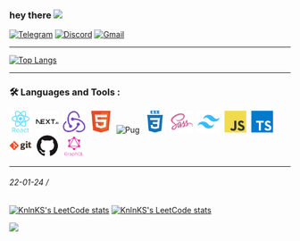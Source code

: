 
### hey there <img src="https://media.giphy.com/media/hvRJCLFzcasrR4ia7z/giphy.gif" width="30px"/>
[![Telegram](https://img.shields.io/badge/Telegram-2CA5E0?style=for-the-badge&logo=telegram&logoColor=white)](https://t.me/aleksem07)
[![Discord](https://img.shields.io/badge/Discord-%235865F2.svg?style=for-the-badge&logo=discord&logoColor=white)](https://discordapp.com/users/658580989295067142)
[![Gmail](https://img.shields.io/badge/Gmail-D14836?style=for-the-badge&logo=gmail&logoColor=white)](mailto:aleksem07@gmail.com)

---

[![Top Langs](https://github-readme-stats.vercel.app/api/top-langs/?username=aleksem07&layout=compact&theme=vision-friendly-dark)](https://github.com/anuraghazra/github-readme-stats)

---

### 🛠️ Languages and Tools :
<div>
  <img src="https://github.com/devicons/devicon/blob/master/icons/react/react-original-wordmark.svg" title="React" alt="React" width="40" height="40"/>&nbsp;
  <img src="https://github.com/devicons/devicon/raw/master/icons/nextjs/nextjs-original-wordmark.svg" title="NextJS" alt="NextJS" width="40" height="40">&nbsp;
  <img src="https://github.com/devicons/devicon/blob/master/icons/redux/redux-original.svg" title="Redux" alt="Redux " width="40" height="40"/>&nbsp;
  <img src="https://github.com/devicons/devicon/blob/master/icons/html5/html5-original.svg" title="HTML5" alt="HTML" width="40" height="40"/>&nbsp;
  <img src="https://github.com/simple-icons/simple-icons/blob/develop/icons/pug.svg" title="Pug" alt="Pug" width="40" height="40">&nbsp;
  <img src="https://github.com/devicons/devicon/blob/master/icons/css3/css3-plain-wordmark.svg"  title="CSS3" alt="CSS" width="40" height="40"/>&nbsp;
  <img src="https://github.com/devicons/devicon/raw/master/icons/sass/sass-original.svg" title="SASS" alt="SASS" width="40" height="40">&nbsp;
  <img src="https://github.com/devicons/devicon/blob/master/icons/tailwindcss/tailwindcss-original.svg" title="Tailwindcss" alt="Tailwindcss" width="40" height="40">&nbsp;
  <img src="https://github.com/devicons/devicon/blob/master/icons/javascript/javascript-original.svg" title="JavaScript" alt="JavaScript" width="40" height="40"/>&nbsp;
  <img src="https://github.com/devicons/devicon/raw/master/icons/typescript/typescript-original.svg"  title="Git"  title="TypeScript" alt="TypeScript" width="40" height="40"/>&nbsp;
  <img src="https://github.com/devicons/devicon/blob/master/icons/git/git-original-wordmark.svg" title="Git"  alt="Git" width="40" height="40"/>&nbsp;
  <img src="https://github.com/devicons/devicon/raw/master/icons/github/github-original.svg" title="GitHub" alt="GitHub" width="40" height="40">&nbsp;
  <img src="https://github.com/devicons/devicon/raw/master/icons/graphql/graphql-plain-wordmark.svg" title="Graphql" alt="Graphql" width="40" height="40">&nbsp;
</div>

---
###### 22-01-24 /
[![KnlnKS's LeetCode stats](https://leetcode-stats-six.vercel.app/api?username=aleksem07&theme=dark)](https://github.com/KnlnKS/leetcode-stats)
[![KnlnKS's LeetCode stats](https://leetcode-stats-six.vercel.app/?username=alaeksem07)](https://github.com/KnlnKS/leetcode-stats)

[![](https://visitcount.itsvg.in/api?id=aleksem07&label=Profile%20Views&color=12&icon=5&pretty=true)](https://visitcount.itsvg.in)

<!--
**aleksem07/aleksem07** is a ✨ _special_ ✨ repository because its `README.md` (this file) appears on your GitHub profile.

Here are some ideas to get you started:

- 🔭 I’m currently working on ...
- 🌱 I’m currently learning ...
- 👯 I’m looking to collaborate on ...
- 🤔 I’m looking for help with ...
- 💬 Ask me about ...
- 📫 How to reach me: ...
- 😄 Pronouns: ...
- ⚡ Fun fact: ...
-->
